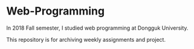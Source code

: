 # Web-Programming
In 2018 Fall semester, I studied web programming at Dongguk University.

This repository is for archiving weekly assignments and project.
